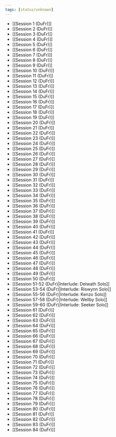 ```yaml
---
tags: [status/unknown]
---
```


- [[Session 1 (DuFr)]]
- [[Session 2 (DuFr)]]
- [[Session 3 (DuFr)]]
- [[Session 4 (DuFr)]]
- [[Session 5 (DuFr)]]
- [[Session 6 (DuFr)]]
- [[Session 7 (DuFr)]]
- [[Session 8 (DuFr)]]
- [[Session 9 (DuFr)]]
- [[Session 10 (DuFr)]]
- [[Session 11 (DuFr)]]
- [[Session 12 (DuFr)]]
- [[Session 13 (DuFr)]]
- [[Session 14 (DuFr)]]
- [[Session 15 (DuFr)]]
- [[Session 16 (DuFr)]]
- [[Session 17 (DuFr)]]
- [[Session 18 (DuFr)]]
- [[Session 19 (DuFr)]]
- [[Session 20 (DuFr)]]
- [[Session 21 (DuFr)]]
- [[Session 22 (DuFr)]]
- [[Session 23 (DuFr)]]
- [[Session 24 (DuFr)]]
- [[Session 25 (DuFr)]]
- [[Session 26 (DuFr)]]
- [[Session 27 (DuFr)]]
- [[Session 28 (DuFr)]]
- [[Session 29 (DuFr)]]
- [[Session 30 (DuFr)]]
- [[Session 31 (DuFr)]]
- [[Session 32 (DuFr)]]
- [[Session 33 (DuFr)]]
- [[Session 34 (DuFr)]]
- [[Session 35 (DuFr)]]
- [[Session 36 (DuFr)]]
- [[Session 37 (DuFr)]]
- [[Session 38 (DuFr)]]
- [[Session 39 (DuFr)]]
- [[Session 40 (DuFr)]]
- [[Session 41 (DuFr)]]
- [[Session 42 (DuFr)]]
- [[Session 43 (DuFr)]]
- [[Session 44 (DuFr)]]
- [[Session 45 (DuFr)]]
- [[Session 46 (DuFr)]]
- [[Session 47 (DuFr)]]
- [[Session 48 (DuFr)]]
- [[Session 49 (DuFr)]]
- [[Session 50 (DuFr)]]
- [[Session 51-52 (DuFr)|Interlude: Delwath Solo]]
- [[Session 53-54 (DuFr)|Interlude: Riswynn Solo]]
- [[Session 55-56 (DuFr)|Interlude: Kenzo Solo]]
- [[Session 57-58 (DuFr)|Interlude: Wellby Solo]]
- [[Session 59-60 (DuFr)|Interlude: Seeker Solo]]
- [[Session 61 (DuFr)]]
- [[Session 62 (DuFr)]]
- [[Session 63 (DuFr)]]
- [[Session 64 (DuFr)]]
- [[Session 65 (DuFr)]]
- [[Session 66 (DuFr)]]
- [[Session 67 (DuFr)]]
- [[Session 68 (DuFr)]]
- [[Session 69 (DuFr)]]
- [[Session 70 (DuFr)]]
- [[Session 71 (DuFr)]]
- [[Session 72 (DuFr)]]
- [[Session 73 (DuFr)]]
- [[Session 74 (DuFr)]]
- [[Session 75 (DuFr)]]
- [[Session 76 (DuFr)]]
- [[Session 77 (DuFr)]]
- [[Session 78 (DuFr)]]
- [[Session 79 (DuFr)]]
- [[Session 80 (DuFr)]]
- [[Session 81 (DuFr)]]
- [[Session 82 (DuFr)]]
- [[Session 83 (DuFr)]]
- [[Session 84 (DuFr)]]




